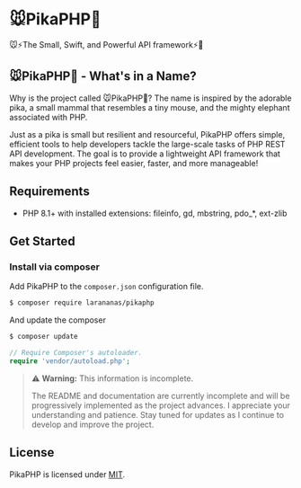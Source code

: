 # 🐭PikaPHP🐘
🐭⚡️The Small, Swift, and Powerful API framework⚡️🐘

## 🐭PikaPHP🐘 - What's in a Name?

Why is the project called 🐭PikaPHP🐘? The name is inspired by the adorable pika, a small mammal that resembles a tiny mouse, and the mighty elephant associated with PHP.

Just as a pika is small but resilient and resourceful, PikaPHP offers simple, efficient tools to help developers tackle the large-scale tasks of PHP REST API development. The goal is to provide a lightweight API framework that makes your PHP projects feel easier, faster, and more manageable!

## Requirements

- PHP 8.1+ with installed extensions: fileinfo, gd, mbstring, pdo_*, ext-zlib

## Get Started

### Install via composer

Add PikaPHP to the `composer.json` configuration file.
```bash
$ composer require larananas/pikaphp
```

And update the composer
```bash
$ composer update
```

```php
// Require Composer's autoloader.
require 'vendor/autoload.php';
```

> ⚠️ **Warning:** This information is incomplete.
>
> The README and documentation are currently incomplete and will be progressively implemented as the project advances. I appreciate your understanding and patience. Stay tuned for updates as I continue to develop and improve the project.


## License
PikaPHP is licensed under [MIT](https://github.com/lara-ananas/PikaPHP/blob/main/LICENSE).
